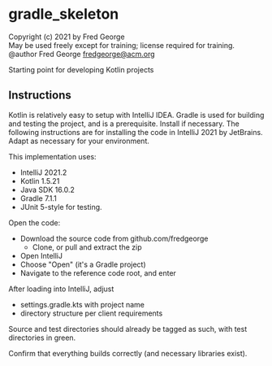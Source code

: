 # gradle_skeleton

Copyright (c) 2021 by Fred George  
May be used freely except for training; license required for training.
@author Fred George  fredgeorge@acm.org

Starting point for developing Kotlin projects

## Instructions

Kotlin is relatively easy to setup with IntelliJ IDEA. 
Gradle is used for building and testing the project, and is a 
prerequisite. Install if necessary.
The following instructions are for installing the code 
in IntelliJ 2021 by JetBrains. 
Adapt as necessary for your environment.

This implementation uses:

- IntelliJ 2021.2
- Kotlin 1.5.21
- Java SDK 16.0.2 
- Gradle 7.1.1
- JUnit 5-style for testing.

Open the code:

- Download the source code from github.com/fredgeorge
    - Clone, or pull and extract the zip
- Open IntelliJ
- Choose "Open" (it's a Gradle project)
- Navigate to the reference code root, and enter

After loading into IntelliJ, adjust

- settings.gradle.kts with project name
- directory structure per client requirements

Source and test directories should already be tagged as such,
with test directories in green.

Confirm that everything builds correctly (and necessary libraries exist).
